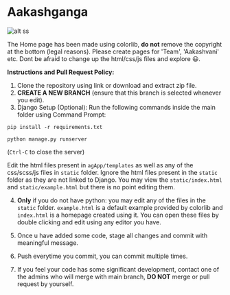 # Aakashganga
![alt ss](https://github.com/CodingClubIISERP/Aakashganga/blob/main/screenshot.PNG)

The Home page has been made using colorlib, **do not** remove the copyright at the bottom (legal reasons). Please create pages for 'Team', 'Aakashvani' etc.
Dont be afraid to change up the html/css/js files and explore :smiley:.

**Instructions and Pull Request Policy:**
1. Clone the repository using link or download and extract zip file.
2. **CREATE A NEW BRANCH** (ensure that this branch is selected whenever you edit).
3. Django Setup (Optional): Run the following commands inside the main folder using Command Prompt:

`pip install -r requirements.txt`

`python manage.py runserver`

(`Ctrl-C` to close the server)

Edit the html files present in `agApp/templates` as well
as any of the css/scss/js files in `static` folder. Ignore the html files present in the `static` folder as they are not linked to Django. You may view the `static/index.html` and `static/example.html` but there is no point editing them.

4. **Only** if you do not have python: you may edit any of the files in the `static` folder. `example.html` is a default example provided by colorlib and `index.html` is a homepage created using it. You can open these files by double clicking and edit using any editor you have.

5. Once u have added some code, stage all changes and commit with meaningful message.
6. Push everytime you commit, you can commit multiple times.
7. If you feel your code has some significant development,
   contact one of the admins who will merge with main branch,
   **DO NOT** merge or pull request by yourself.
